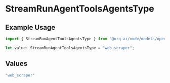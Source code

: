 # StreamRunAgentToolsAgentsType

## Example Usage

```typescript
import { StreamRunAgentToolsAgentsType } from "@orq-ai/node/models/operations";

let value: StreamRunAgentToolsAgentsType = "web_scraper";
```

## Values

```typescript
"web_scraper"
```